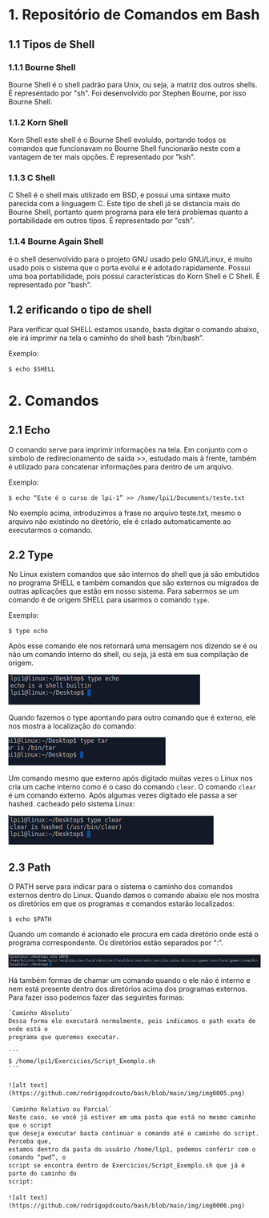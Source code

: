 # 1. Repositório de Comandos em Bash

## 1.1 Tipos de Shell

### 1.1.1 Bourne Shell

Bourne Shell é o shell padrão para Unix, ou seja, a matriz dos outros shells. É
representado por "sh". Foi desenvolvido por Stephen Bourne, por isso Bourne Shell.

### 1.1.2 Korn Shell

Korn Shell este shell é o Bourne Shell evoluído, portando todos os comandos que
funcionavam no Bourne Shell funcionarão neste com a vantagem de ter mais opções. É
representado por "ksh".

### 1.1.3 C Shell

C Shell é o shell mais utilizado em BSD, e possui uma sintaxe muito parecida com a
linguagem C. Este tipo de shell já se distancia mais do Bourne Shell, portanto quem
programa para ele terá problemas quanto a portabilidade em outros tipos. É
representado por "csh".

### 1.1.4 Bourne Again Shell

é o shell desenvolvido para o projeto GNU usado pelo GNU/Linux,
é muito usado pois o sistema que o porta evolui e é adotado rapidamente. Possui uma
boa portabilidade, pois possui características do Korn Shell e C Shell. É representado
por "bash". 

## 1.2 erificando o tipo de shell

Para verificar qual SHELL estamos usando, basta digitar o comando abaixo, ele irá imprimir
na tela o caminho do shell bash “/bin/bash”.

Exemplo:
```
$ echo $SHELL
```


# 2. Comandos

## 2.1 Echo

O comando serve para imprimir informações na tela. Em conjunto com o símbolo de
redirecionamento de saída >>, estudado mais à frente, também é utilizado para concatenar
informações para dentro de um arquivo. 

Exemplo:
```
$ echo “Este é o curso de lpi-1” >> /home/lpi1/Documents/teste.txt
```
No exemplo acima, introduzimos a frase no arquivo teste.txt, mesmo o arquivo não
existindo no diretório, ele é criado automaticamente ao executarmos o comando.

## 2.2 Type

No Linux existem comandos que são internos do shell que já são embutidos no
programa SHELL e também comandos que são externos ou migrados de outras aplicações que
estão em nosso sistema. Para sabermos se um comando é de origem SHELL para usarmos o
comando `type`.

Exemplo: 
```
$ type echo
```
Após esse comando ele nos retornará uma mensagem nos dizendo se é ou não um
comando interno do shell, ou seja, já está em sua compilação de origem.

![alt text](https://github.com/rodrigopdcouto/bash/blob/main/img/img0001.png)

Quando fazemos o type apontando para outro comando que é externo, ele nos mostra a
localização do comando:

![alt text](https://github.com/rodrigopdcouto/bash/blob/main/img/img0002.png)

Um comando mesmo que externo após digitado muitas vezes o Linux nos cria um cache
interno como é o caso do comando `clear`. O comando `clear` é um comando externo.
Após algumas vezes digitado ele passa a ser hashed. cacheado pelo sistema Linux:

![alt text](https://github.com/rodrigopdcouto/bash/blob/main/img/img0003.png)

## 2.3 Path

O PATH serve para indicar para o sistema o caminho dos comandos externos dentro do
Linux. Quando damos o comando abaixo ele nos mostra os diretórios em que os programas e
comandos estarão localizados:

```
$ echo $PATH
```

Quando um comando é acionado ele procura em cada diretório onde está o programa
correspondente. Os diretórios estão separados por “:”.

![alt text](https://github.com/rodrigopdcouto/bash/blob/main/img/img0004.png)

Há também formas de chamar um comando quando o ele não é interno e nem está
presente dentro dos diretórios acima dos programas externos. Para fazer isso podemos fazer
das seguintes formas:

    `Caminho Absoluto`
    Dessa forma ele executará normalmente, pois indicamos o path exato de onde está o
    programa que queremos executar.

    ```
    $ /home/lpi1/Exercicios/Script_Exemplo.sh
    ```

    ![alt text](https://github.com/rodrigopdcouto/bash/blob/main/img/img0005.png)

    `Caminho Relativo ou Parcial`
    Neste caso, se você já estiver em uma pasta que está no mesmo caminho que o script
    que deseja executar basta continuar o comando até o caminho do script. Perceba que,
    estamos dentro da pasta do usuário /home/lip1, podemos conferir com o comando “pwd”, o
    script se encontra dentro de Exercicios/Script_Exemplo.sh que já é parte do caminho do
    script:

    ![alt text](https://github.com/rodrigopdcouto/bash/blob/main/img/img0006.png)